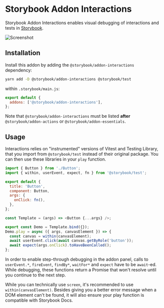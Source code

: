 # Storybook Addon Interactions

Storybook Addon Interactions enables visual debugging of interactions and tests in [Storybook](https://storybook.js.org).

![Screenshot](https://user-images.githubusercontent.com/321738/135628189-3d101cba-50bc-49dc-bba0-776586fedaf3.png)

## Installation

Install this addon by adding the `@storybook/addon-interactions` dependency:

```sh
yarn add -D @storybook/addon-interactions @storybook/test
```

within `.storybook/main.js`:

```js
export default {
  addons: ['@storybook/addon-interactions'],
};
```

Note that `@storybook/addon-interactions` must be listed **after** `@storybook/addon-actions` or `@storybook/addon-essentials`.

## Usage

Interactions relies on "instrumented" versions of Vitest and Testing Library, that you import from `@storybook/test` instead of their original package. You can then use these libraries in your `play` function.

```js
import { Button } from './Button';
import { within, userEvent, expect, fn } from '@storybook/test';

export default {
  title: 'Button',
  component: Button,
  args: {
    onClick: fn(),
  },
};

const Template = (args) => <Button {...args} />;

export const Demo = Template.bind({});
Demo.play = async ({ args, canvasElement }) => {
  const canvas = within(canvasElement);
  await userEvent.click(await canvas.getByRole('button'));
  await expect(args.onClick).toHaveBeenCalled();
};
```

In order to enable step-through debugging in the addon panel, calls to `userEvent.*`, `fireEvent`, `findBy*`, `waitFor*` and `expect` have to
be `await`-ed. While debugging, these functions return a Promise that won't resolve until you continue to the next step.

While you can technically use `screen`, it's recommended to use `within(canvasElement)`. Besides giving you a better error
message when a DOM element can't be found, it will also ensure your play function is compatible with Storybook Docs.
